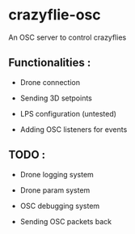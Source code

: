 # crazyflie-osc
An OSC server to control crazyflies

## Functionalities :

* Drone connection

* Sending 3D setpoints

* LPS configuration (untested)

* Adding OSC listeners for events

## TODO :

* Drone logging system

* Drone param system

* OSC debugging system

* Sending OSC packets back
